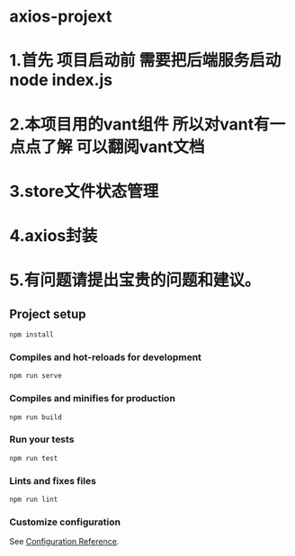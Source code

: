 # axios-projext

# 1.首先 项目启动前 需要把后端服务启动  node index.js
# 2.本项目用的vant组件 所以对vant有一点点了解 可以翻阅vant文档
# 3.store文件状态管理
# 4.axios封装
# 5.有问题请提出宝贵的问题和建议。





## Project setup
```
npm install
```

### Compiles and hot-reloads for development
```
npm run serve
```

### Compiles and minifies for production
```
npm run build
```

### Run your tests
```
npm run test
```

### Lints and fixes files
```
npm run lint
```

### Customize configuration
See [Configuration Reference](https://cli.vuejs.org/config/).
